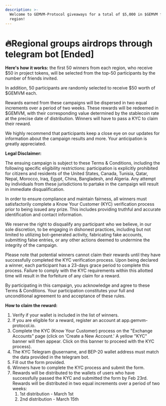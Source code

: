 ```yaml
---
description: >-
  Welcome to GEMVM-Protocol giveaways for a total of $5,000 in $GEMVM for each
  region!
---
```


# 🔥Regional groups airdrops through telegram bot \[Ended]

**Here's how it works:** the first 50 winners from each region, who receive $50 in project tokens, will be selected from the top-50 participants by the number of friends invited.

In addition, 50 participants are randomly selected to receive $50 worth of $GEMVM each.

Rewards earned from these campaigns will be dispersed in two equal increments over a period of two weeks. These rewards will be redeemed in $GEMVM, with their corresponding value determined by the stablecoin rate at the precise date of distribution. Winners will have to pass a KYC to claim their reward.

We highly recommend that participants keep a close eye on our updates for information about the campaign results and more. Your anticipation is greatly appreciated.

**Legal Disclaimer:**

The ensuing campaign is subject to these Terms & Conditions, including the following specific eligibility restrictions: participation is explicitly prohibited for citizens and residents of the United States, Canada, Tunisia, Qatar, Nepal, Morocco, Iraq, Egypt, China, Bangladesh, and Algeria. Any attempt by individuals from these jurisdictions to partake in the campaign will result in immediate disqualification.

In order to ensure compliance and maintain fairness, all winners must satisfactorily complete a Know Your Customer (KYC) verification process prior to being issued any prize. This includes providing truthful and accurate identification and contact information.

We reserve the right to disqualify any participant who we believe, in our sole discretion, to be engaging in dishonest practices, including but not limited to utilizing bot-generated activity, fabricating fake accounts, submitting false entries, or any other actions deemed to undermine the integrity of the campaign.

Please note that potential winners cannot claim their rewards until they have successfully completed the KYC verification process. Upon being declared a winner, each participant has a 23-days grace period to complete this process. Failure to comply with the KYC requirements within this allotted time will result in the forfeiture of any claim for a reward.

By participating in this campaign, you acknowledge and agree to these Terms & Conditions. Your participation constitutes your full and unconditional agreement to and acceptance of these rules.

**How to claim the reward:**

1. Verify if your wallet is included in the list of winners.
2. If you are eligible for a reward, register an account at app.gemvm-protocol.io.
3. Complete the KYC (Know Your Customer) process on the "Exchange Accounts" page (click on 'Create a New Account.' A yellow "KYC" banner will then appear. Click on this banner to proceed with the KYC process).
4. The KYC Telegram @username, and BEP-20 wallet address must match the data provided in the telegram bot.
5. Fill out the form provided.
6. Winners have to complete the KYC process and submit the form.
7. Rewards will be distributed to the wallets of users who have successfully passed the KYC and submitted the form by Feb 23rd. Rewards will be distributed in two equal increments over a period of two weeks:
   1. 1st distribution - March 1st
   2. 2nd distribution - March 15th
